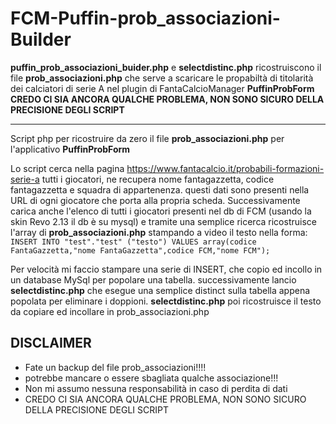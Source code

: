 
# FCM-Puffin-prob_associazioni-Builder


**puffin_prob_associazioni_buider.php** e **selectdistinc.php** ricostruiscono il file **prob_associazioni.php** che serve a scaricare le propabiltà di titolarità dei calciatori di serie A nel plugin di FantaCalcioManager **PuffinProbForm**
**CREDO CI SIA ANCORA QUALCHE PROBLEMA, NON SONO SICURO DELLA PRECISIONE DEGLI SCRIPT**

---
Script php per ricostruire da zero il file **prob_associazioni.php** per l'applicativo **PuffinProbForm**

Lo script cerca nella pagina https://www.fantacalcio.it/probabili-formazioni-serie-a tutti i giocatori, ne recupera nome fantagazzetta, codice fantagazzetta e squadra di appartenenza. questi dati sono presenti nella URL di ogni giocatore che porta alla propria scheda.
Successivamente carica anche l'elenco di tutti i giocatori presenti nel db di FCM (usando la skin Revo 2.13 il db è su mysql) e tramite una semplice ricerca ricostruisce l'array di **prob_associazioni.php** stampando a video il testo nella forma: `INSERT INTO "test"."test" ("testo") VALUES array(codice FantaGazzetta,"nome FantaGazzetta",codice FCM,"nome FCM");`

Per velocità mi faccio stampare una serie di INSERT, che copio ed incollo in un database MySql per popolare una tabella.
successivamente lancio **selectdistinc.php** che esegue una semplice distinct sulla tabella appena popolata per eliminare i doppioni. **selectdistinc.php** poi ricostruisce il testo da copiare ed incollare in prob_associazioni.php

## DISCLAIMER

 - Fate un backup del file prob_associazioni!!!!
 - potrebbe mancare o essere sbagliata qualche associazione!!!
 - Non mi assumo nessuna responsabilità in caso di perdita di dati
 - CREDO CI SIA ANCORA QUALCHE PROBLEMA, NON SONO SICURO DELLA PRECISIONE DEGLI SCRIPT
